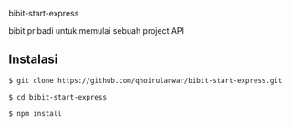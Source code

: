 bibit-start-express

bibit pribadi untuk memulai sebuah project API

## Instalasi
```bash
$ git clone https://github.com/qhoirulanwar/bibit-start-express.git

$ cd bibit-start-express

$ npm install
```